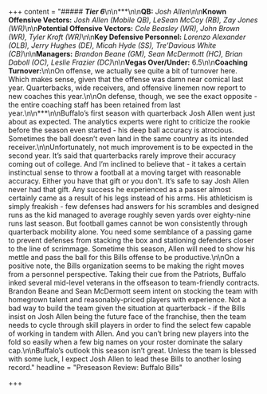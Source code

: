 +++
content = "##### **_Tier 6_**\n\n***\n\n**QB:** _Josh Allen_\n\n**Known Offensive Vectors:** _Josh Allen (Mobile QB), LeSean McCoy (RB), Zay Jones (WR)_\n\n**Potential Offensive Vectors:** _Cole Beasley (WR), John Brown (WR), Tyler Kroft (WR)_\n\n**Key Defensive Personnel:** _Lorenzo Alexander (OLB), Jerry Hughes (DE), Micah Hyde (SS), Tre’Davious White (CB)_\n\n**Managers:** _Brandon Beane (GM), Sean McDermott (HC), Brian Daboll (OC), Leslie Frazier (DC)_\n\n**Vegas Over/Under:** 6.5\n\n**Coaching Turnover:**\n\nOn offense, we actually see quite a bit of turnover here. Which makes sense, given that the offense was damn near comical last year. Quarterbacks, wide receivers, and offensive linemen now report to new coaches this year.\n\nOn defense, though, we see the exact opposite - the entire coaching staff has been retained from last year.\n\n***\n\nBuffalo’s first season with quarterback Josh Allen went just about as expected. The analytics experts were right to criticize the rookie before the season even started - his deep ball accuracy is atrocious. Sometimes the ball doesn’t even land in the same country as its intended receiver.\n\nUnfortunately, not much improvement is to be expected in the second year. It’s said that quarterbacks rarely improve their accuracy coming out of college. And I’m inclined to believe that - it takes a certain instinctual sense to throw a football at a moving target with reasonable accuracy. Either you have that gift or you don’t. It’s safe to say Josh Allen never had that gift. Any success he experienced as a passer almost certainly came as a result of his legs instead of his arms. His athleticism is simply freakish - few defenses had answers for his scrambles and designed runs as the kid managed to average roughly seven yards over eighty-nine runs last season. But football games cannot be won consistently through quarterback mobility alone. You need some semblance of a passing game to prevent defenses from stacking the box and stationing defenders closer to the line of scrimmage. Sometime this season, Allen will need to show his mettle and pass the ball for this Bills offense to be productive.\n\nOn a positive note, the Bills organization seems to be making the right moves from a personnel perspective. Taking their cue from the Patriots, Buffalo inked several mid-level veterans in the offseason to team-friendly contracts. Brandon Beane and Sean McDermott seem intent on stocking the team with homegrown talent and reasonably-priced players with experience. Not a bad way to build the team given the situation at quarterback - if the Bills insist on Josh Allen being the future face of the franchise, then the team needs to cycle through skill players in order to find the select few capable of working in tandem with Allen. And you can’t bring new players into the fold so easily when a few big names on your roster dominate the salary cap.\n\nBuffalo’s outlook this season isn’t great. Unless the team is blessed with some luck, I expect Josh Allen to lead these Bills to another losing record."
headline = "Preseason Review: Buffalo Bills"

+++
